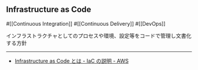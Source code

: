 ## Infrastructure as Code

#[[Continuous Integration]] #[[Continuous Delivery]] #[[DevOps]]

インフラストラクチャとしてのプロセスや環境、設定等をコードで管理し文書化する方針

---

- [Infrastructure as Code とは - IaC の説明 - AWS](https://aws.amazon.com/jp/what-is/iac/)
